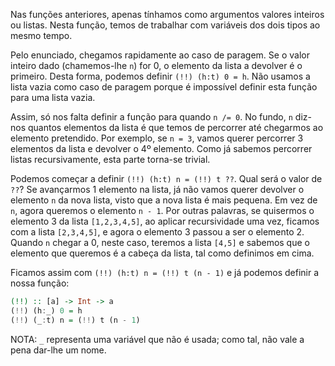 Nas funções anteriores, apenas tínhamos como argumentos valores inteiros ou listas. Nesta função, temos de trabalhar com variáveis dos dois tipos ao mesmo tempo.

Pelo enunciado, chegamos rapidamente ao caso de paragem. Se o valor inteiro dado (chamemos-lhe `n`) for 0, o elemento da lista a devolver é o primeiro. Desta forma, podemos definir `(!!) (h:t) 0 = h`. Não usamos a lista vazia como caso de paragem porque é impossível definir esta função para uma lista vazia.

Assim, só nos falta definir a função para quando `n /= 0`. No fundo, `n` diz-nos quantos elementos da lista é que temos de percorrer até chegarmos ao elemento pretendido. Por exemplo, se `n = 3`, vamos querer percorrer 3 elementos da lista e devolver o 4º elemento. Como já sabemos percorrer listas recursivamente, esta parte torna-se trivial.

Podemos começar a definir `(!!) (h:t) n = (!!) t ??`. Qual será o valor de `??`? Se avançarmos 1 elemento na lista, já não vamos querer devolver o elemento `n` da nova lista, visto que a nova lista é mais pequena. Em vez de `n`, agora queremos o elemento `n - 1`. Por outras palavras, se quisermos o elemento 3 da lista `[1,2,3,4,5]`, ao aplicar recursividade uma vez, ficamos com a lista `[2,3,4,5]`, e agora o elemento 3 passou a ser o elemento 2. Quando `n` chegar a 0, neste caso, teremos a lista `[4,5]` e sabemos que o elemento que queremos é a cabeça da lista, tal como definimos em cima. 

Ficamos assim com `(!!) (h:t) n = (!!) t (n - 1)` e já podemos definir a nossa função:

```haskell
(!!) :: [a] -> Int -> a
(!!) (h:_) 0 = h
(!!) (_:t) n = (!!) t (n - 1)
```

NOTA: `_` representa uma variável que não é usada; como tal, não vale a pena dar-lhe um nome.